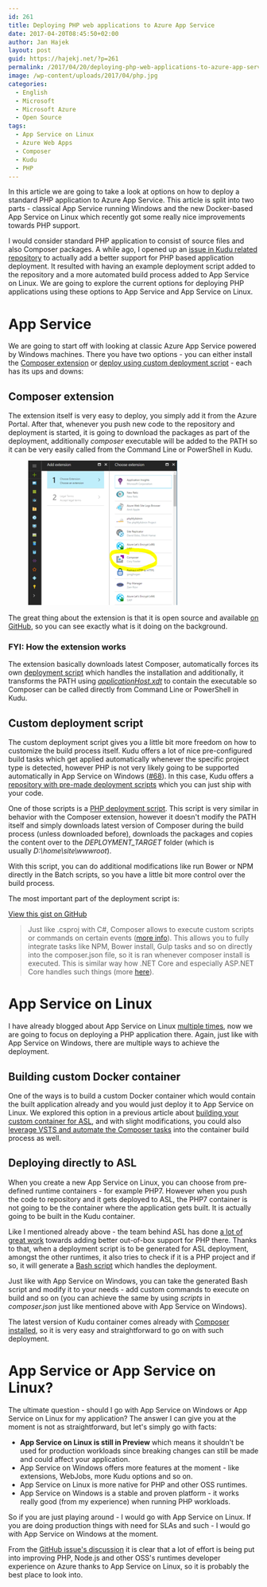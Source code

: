 ```yaml
---
id: 261
title: Deploying PHP web applications to Azure App Service
date: 2017-04-20T08:45:50+02:00
author: Jan Hajek
layout: post
guid: https://hajekj.net/?p=261
permalink: /2017/04/20/deploying-php-web-applications-to-azure-app-service/
image: /wp-content/uploads/2017/04/php.jpg
categories:
  - English
  - Microsoft
  - Microsoft Azure
  - Open Source
tags:
  - App Service on Linux
  - Azure Web Apps
  - Composer
  - Kudu
  - PHP
---
```


<p>In this article we are going to take a look at options on how to deploy a standard PHP application to Azure App Service. This article is split into two parts - classical App Service running Windows and the new Docker-based App Service on Linux which recently got some really nice improvements towards PHP support.</p>



<!--more-->



<p>I would consider standard PHP application to consist of source files and also Composer packages. A while ago, I opened up an <a href="https://github.com/projectkudu/KuduScript/issues/68">issue in Kudu related repository</a> to actually add a better support for PHP based application deployment. It resulted with having an example deployment script added to the repository and a more automated build process added to App Service on Linux. We are going to explore the current options for deploying PHP applications using these options to App Service and App Service on Linux.</p>



<h1>App Service</h1>



<p>We are going to start off with looking at classic Azure App Service powered by Windows machines. There you have two options - you can either install the <a href="https://www.siteextensions.net/packages/ComposerExtension/">Composer extension</a> or <a href="https://github.com/projectkudu/kudu/wiki/Custom-Deployment-Script">deploy using custom deployment script</a>&nbsp;- each has its ups and downs:</p>



<h2>Composer extension</h2>



<p>The extension itself is very easy to deploy, you simply add it from the Azure Portal. After that, whenever you push new code to the repository and deployment is started, it is going to download the packages as part of the deployment, additionally&nbsp;<em>composer</em>&nbsp;executable will be added to the PATH so it can be very easily called from the Command Line or PowerShell in Kudu.</p>


<!-- wp:image {"id":282,"align":"center","linkDestination":"custom","coblocks":[]} -->
<div class="wp-block-image"><figure class="aligncenter"><a href="/uploads/2017/04/composer_extension.png"><img src="/uploads/2017/04/composer_extension-300x290.png" alt="" class="wp-image-282"/></a></figure></div>
<!-- /wp:image -->


<p>The great thing about the extension is that it is open source and available <a href="https://github.com/SyntaxC4-MSFT/ComposerExtension">on GitHub</a>, so you can see exactly what is it doing on the background.</p>


<!-- wp:heading {"level":3,"coblocks":[]} -->
<h3>FYI: How the extension works</h3>



<p>The extension basically downloads latest Composer, automatically forces its own <a href="https://github.com/SyntaxC4-MSFT/ComposerExtension/blob/master/Content/Hooks/deploy.cmd">deployment script</a>&nbsp;which handles the installation and additionally, it transforms the PATH using <a href="https://github.com/SyntaxC4-MSFT/ComposerExtension/blob/master/Content/applicationHost.xdt"><em>applicationHost.xdt</em></a> to contain the executable so Composer can be called directly from Command Line or PowerShell in Kudu.</p>



<h2>Custom deployment script</h2>



<p>The custom deployment script gives you a little bit more freedom on how to customize the build process itself. Kudu offers a lot of nice&nbsp;pre-configured build tasks which get applied automatically whenever the specific project type is detected, however PHP is not very likely going to be supported automatically in App Service on Windows (<a href="https://github.com/projectkudu/KuduScript/issues/68#issuecomment-294979059">#68</a>). In this case, Kudu offers a <a href="https://github.com/projectkudu/kudu-deployment-scripts">repository with pre-made deployment scripts</a> which you can just ship with your code.</p>



<p>One of those scripts is a <a href="https://github.com/projectkudu/kudu-deployment-scripts/blob/master/scripts/deploy-php.cmd">PHP deployment script</a>. This script is very similar in behavior with the Composer extension, however it doesn't modify the PATH itself and simply downloads latest version of Composer during the build process (unless downloaded before), downloads the packages and copies the content over to the&nbsp;<em>DEPLOYMENT_TARGET</em> folder (which is usually&nbsp;<em>D:\home\site\wwwroot</em>).</p>



<p>With this script, you can do additional modifications like run&nbsp;Bower or NPM directly in the Batch scripts, so you have a little bit more control over the build process.</p>



<p>The most important part of the deployment script is:</p>


<!-- wp:coblocks/gist {"url":"https://gist.github.com/hajekj/17ab3a7a18b1ad545ff000252dc35451","file":"261-1.bat","coblocks":[]} -->
<div class="wp-block-coblocks-gist"><script src="https://gist.github.com/hajekj/17ab3a7a18b1ad545ff000252dc35451.js?file=261-1.bat"></script><noscript><a href="https://gist.github.com/hajekj/17ab3a7a18b1ad545ff000252dc35451#file-261-1-bat">View this gist on GitHub</a></noscript></div>
<!-- /wp:coblocks/gist -->

<!-- wp:quote {"coblocks":[]} -->
<blockquote class="wp-block-quote"><p>Just like .csproj with C#, Composer allows to execute custom scripts or commands on certain events (<a href="https://getcomposer.org/doc/articles/scripts.md">more info</a>). This allows you to fully integrate tasks like NPM, Bower install, Gulp tasks and so on directly into the composer.json file, so it is ran whenever composer install is executed. This is similar way how .NET Core and especially ASP.NET Core handles such things (more <a href="https://docs.microsoft.com/en-us/dotnet/articles/core/tools/project-json-to-csproj#scripts">here</a>).</p></blockquote>
<!-- /wp:quote -->


<h1>App Service on Linux</h1>



<p>I have already blogged about App Service on Linux <a href="https://hajekj.net/2016/12/25/building-custom-docker-images-for-use-in-app-service-on-linux/">multiple times</a>, now we are going to focus on deploying a PHP application there. Again, just like with App Service on Windows, there are multiple ways to achieve the deployment.</p>



<h2>Building custom Docker container</h2>



<p>One of the ways is to build a custom Docker container which would contain the built application already and you would just deploy it to App Service on Linux. We explored this option in a previous article about <a href="https://hajekj.net/2016/12/25/building-custom-docker-images-for-use-in-app-service-on-linux/">building your custom container for ASL</a>, and with slight modifications, you could also <a href="https://hajekj.net/2016/10/30/creating-a-build-agent-and-definition-for-php-in-vsts/">leverage VSTS and automate the Composer tasks</a> into the container build process as well.</p>



<h2>Deploying directly to ASL</h2>



<p>When you create a new App Service on Linux, you can choose from pre-defined runtime containers - for example PHP7. However when you push the code to repository and it gets deployed to ASL, the PHP7 container is not going to be the container where the application gets built. It is actually going to be built in the Kudu container.</p>



<p>Like I mentioned already above - the team behind ASL has done <a href="https://github.com/projectkudu/KuduScript/commit/5166d4f19d598b3f4f00078a7dca9f50c9ecf4be">a lot of great work</a> towards adding better out-of-box support for PHP there. Thanks to that, when a deployment script is to be generated for ASL deployment, amongst the other runtimes, it also tries to check if it is a PHP project and if so, it will generate a <a href="https://github.com/projectkudu/KuduScript/blob/5166d4f19d598b3f4f00078a7dca9f50c9ecf4be/lib/templates/deploy.bash.php.template">Bash script</a> which handles the deployment.</p>



<p>Just like with App Service on Windows, you can take the generated Bash script and modify it to your needs - add custom commands to execute on build and so on (you can achieve the same by using <em>scripts</em> in <em>composer.json</em> just like mentioned above with App Service on Windows).</p>



<p>The latest version of Kudu container comes already with <a href="https://github.com/Azure-App-Service/kudu/blob/master/1.4/Dockerfile#L261">Composer installed</a>, so&nbsp;it is very easy and straightforward to go on with such deployment.</p>



<h1>App Service or App Service on Linux?</h1>



<p>The ultimate question - should I go with App Service on Windows or App Service on Linux for my application? The answer I can give you at the moment is not as straightforward, but let's simply go&nbsp;with facts:</p>


<!-- wp:list {"coblocks":[]} -->
<ul><li><strong>App Service on Linux is still in Preview</strong> which means it shouldn't be used for production workloads since breaking changes can still be made and could affect your application.</li><li>App Service on Windows offers more features at the moment - like extensions, WebJobs, more Kudu options and so on.</li><li>App Service on Linux is more native for PHP and other OSS runtimes.</li><li>App Service on Windows is a stable and proven platform - it works really good (from my experience) when running PHP workloads.</li></ul>
<!-- /wp:list -->


<p>So if you are just playing around - I would go with App Service on Linux. If you are doing production things with need for SLAs and such - I would go with App Service on Windows at the moment.</p>



<p>From the <a href="https://github.com/projectkudu/KuduScript/issues/68#issuecomment-294979059">GitHub issue's discussion</a> it is clear that a lot of effort is being put into improving PHP, Node.js and other OSS's runtimes developer experience on Azure thanks to App Service on Linux, so it is probably the best place to look into.</p>
